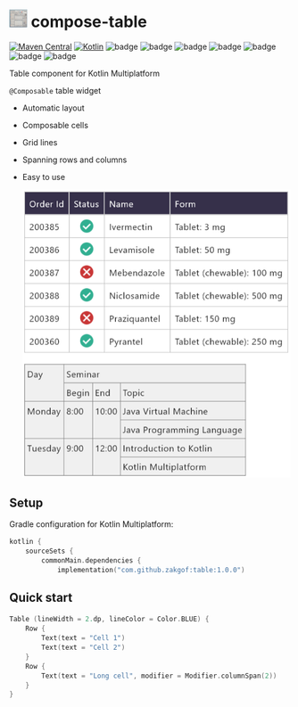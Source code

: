 
# ![Compose-table](doc/table.png) compose-table
[![Maven Central](https://maven-badges.herokuapp.com/maven-central/com.github.zakgof/compose-table/badge.svg)](https://maven-badges.herokuapp.com/maven-central/com.github.zakgof/compose-table)
[![Kotlin](https://img.shields.io/badge/kotlin-2.0.20-278ec7.svg?logo=kotlin)](http://kotlinlang.org)
![badge][badge-android]
![badge][badge-ios]
![badge][badge-jvm]
![badge][badge-linux]
![badge][badge-mac]
![badge][badge-wasm]
![badge][badge-windows]

Table component for Kotlin Multiplatform

`@Composable` table widget

- Automatic layout
- Composable cells
- Grid lines
- Spanning rows and columns
- Easy to use

  ![Example](doc/examples.webp)

## Setup
Gradle configuration for Kotlin Multiplatform:

```kotlin
kotlin {
    sourceSets {
        commonMain.dependencies {
            implementation("com.github.zakgof:table:1.0.0")

```

## Quick start
```kotlin
Table (lineWidth = 2.dp, lineColor = Color.BLUE) {
    Row {
        Text(text = "Cell 1")
        Text(text = "Cell 2")
    }
    Row {
        Text(text = "Long cell", modifier = Modifier.columnSpan(2))
    }
}
```

[badge-android]: http://img.shields.io/badge/-android-6EDB8D.svg?style=flat
[badge-jvm]: http://img.shields.io/badge/-jvm-DB413D.svg?style=flat
[badge-linux]: http://img.shields.io/badge/-linux-2D3F6C.svg?style=flat
[badge-windows]: http://img.shields.io/badge/-windows-4D76CD.svg?style=flat
[badge-wasm]: https://img.shields.io/badge/-wasm-624FE8.svg?style=flat
[badge-ios]: http://img.shields.io/badge/-ios-CDCDCD.svg?style=flat
[badge-mac]: http://img.shields.io/badge/-macos-111111.svg?style=flat
